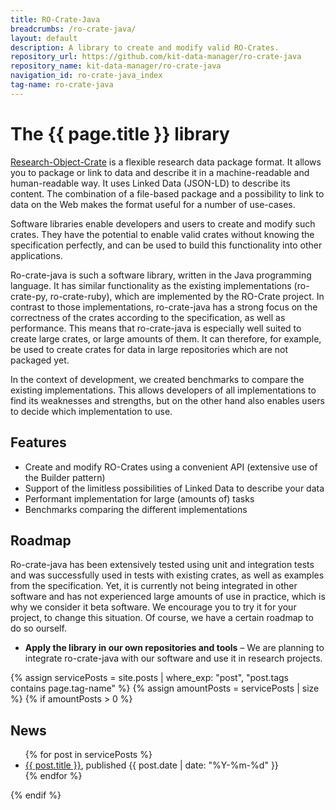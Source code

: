 ```yaml
---
title: RO-Crate-Java
breadcrumbs: /ro-crate-java/
layout: default
description: A library to create and modify valid RO-Crates.
repository_url: https://github.com/kit-data-manager/ro-crate-java
repository_name: kit-data-manager/ro-crate-java
navigation_id: ro-crate-java_index
tag-name: ro-crate-java
---
```


# The {{ page.title }} library

[Research-Object-Crate](https://www.researchobject.org/) is a flexible research data package format. It allows you to package or link to data and describe it in a machine-readable and human-readable way. It uses Linked Data (JSON-LD) to describe its content. The combination of a file-based package and a possibility to link to data on the Web makes the format useful for a number of use-cases.

Software libraries enable developers and users to create and modify such crates. They have the potential to enable valid crates without knowing the specification perfectly, and can be used to build this functionality into other applications.

Ro-crate-java is such a software library, written in the Java programming language. It has similar functionality as the existing implementations (ro-crate-py, ro-crate-ruby), which are implemented by the RO-Crate project. In contrast to those implementations, ro-crate-java has a strong focus on the correctness of the crates according to the specification, as well as performance. This means that ro-crate-java is especially well suited to create large crates, or large amounts of them. It can therefore, for example, be used to create crates for data in large repositories which are not packaged yet.

In the context of development, we created benchmarks to compare the existing implementations. This allows developers of all implementations to find its weaknesses and strengths, but on the other hand also enables users to decide which implementation to use.


## Features

- Create and modify RO-Crates using a convenient API (extensive use of the Builder pattern)
- Support of the limitless possibilities of Linked Data to describe your data
- Performant implementation for large (amounts of) tasks
- Benchmarks comparing the different implementations


## Roadmap

Ro-crate-java has been extensively tested using unit and integration tests and was successfully used in tests with existing crates, as well as examples from the specification. Yet, it is currently not being integrated in other software and has not experienced large amounts of use in practice, which is why we consider it beta software. We encourage you to try it for your project, to change this situation. Of course, we have a certain roadmap to do so ourself.

- **Apply the library in our own repositories and tools** – We are planning to integrate ro-crate-java with our software and use it in research projects.


{% assign servicePosts = site.posts | where_exp: "post", "post.tags contains page.tag-name" %}
{% assign amountPosts = servicePosts | size %}
{% if amountPosts > 0 %}
## News

<ul>
  {% for post in servicePosts %}
      <li><a href="/webpage/{{ post.url }}">{{ post.title }}</a>, published {{ post.date | date: "%Y-%m-%d" }}</li>
  {% endfor %}
</ul>
{% endif %}
